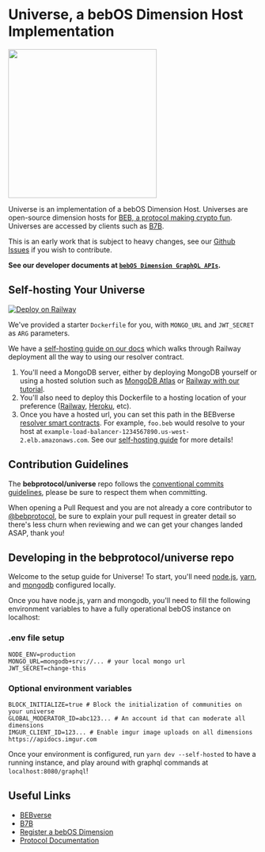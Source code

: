 # Universe, a bebOS Dimension Host Implementation

<img src="./.misc/header.png" width="300" />

Universe is an implementation of a bebOS Dimension Host. Universes are open-source dimension hosts for [BEB, a protocol making crypto fun](https://docs.beb.domains). Universes are accessed by clients such as [B7B](https://github.com/bebprotocol/b7b).

This is an early work that is subject to heavy changes, see our [Github Issues](https://github.com/bebprotocol/dimension/issues) if you wish to contribute.

**See our developer documents at [`bebOS Dimension GraphQL APIs`](https://docs.beb.domains/developers).**

## Self-hosting Your Universe

[![Deploy on Railway](https://railway.app/button.svg)](https://railway.app/new/template/_1eUPs)

We've provided a starter `Dockerfile` for you, with `MONGO_URL` and `JWT_SECRET` as `ARG` parameters.

We have a [self-hosting guide on our docs](https://docs.beb.domains/selfhosting) which walks through Railway deployment all the way to using our resolver contract.

1. You'll need a MongoDB server, either by deploying MongoDB yourself or using a hosted solution such as [MongoDB Atlas](https://www.mongodb.com/cloud/atlas) or [Railway with our tutorial](https://docs.beb.domains/selfhosting).
2. You'll also need to deploy this Dockerfile to a hosting location of your preference ([Railway](https://railway.app), [Heroku](https://www.heroku.com/), etc).
3. Once you have a hosted url, you can set this path in the BEBverse [resolver smart contracts](https://github.com/bebprotocol/contracts). For example, `foo.beb` would resolve to your host at `example-load-balancer-1234567890.us-west-2.elb.amazonaws.com`. See our [self-hosting guide](https://docs.beb.domains/selfhosting#configuring-the-resolver-contract) for more details!

## Contribution Guidelines

The **bebprotocol/universe** repo follows the [conventional commits guidelines](https://www.conventionalcommits.org/en/v1.0.0/#summary), please be sure to respect them when committing.

When opening a Pull Request and you are not already a core contributor to [@bebprotocol](https://github.com/bebprotocol), be sure to explain your pull request in greater detail so there's less churn when reviewing and we can get your changes landed ASAP, thank you!

## Developing in the bebprotocol/universe repo

Welcome to the setup guide for Universe! To start, you'll need [node.js](https://github.com/nvm-sh/nvm), [yarn](https://classic.yarnpkg.com/lang/en/docs/install/#mac-stable), and [mongodb](https://www.mongodb.com/docs/manual/tutorial/install-mongodb-on-os-x/) configured locally.

Once you have node.js, yarn and mongodb, you'll need to fill the following environment variables to have a fully operational bebOS instance on localhost:

### .env file setup

```
NODE_ENV=production
MONGO_URL=mongodb+srv://... # your local mongo url
JWT_SECRET=change-this
```

### Optional environment variables

```
BLOCK_INITIALIZE=true # Block the initialization of communities on your universe
GLOBAL_MODERATOR_ID=abc123... # An account id that can moderate all dimensions
IMGUR_CLIENT_ID=123... # Enable imgur image uploads on all dimensions https://apidocs.imgur.com
```

Once your environment is configured, run `yarn dev --self-hosted` to have a running instance, and play around with graphql commands at `localhost:8080/graphql`!

## Useful Links

- [BEBverse](https://beb.xyz)
- [B7B](https://b7b.xyz)
- [Register a bebOS Dimension](https://beb.domains)
- [Protocol Documentation](https://docs.beb.domains)
